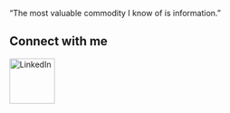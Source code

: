 
“The most valuable commodity I know of is information.”

## Connect with me
[<img align="left" alt="LinkedIn" width="80" src="https://github.com//SUNNYXILI/blob/master/linkedin.ico" />]( http://www.linkedin.com/in/sunnyxili2019)

<!--
**SUNNYXILI/SUNNYXILI** is a ✨ _special_ ✨ repository because its `README.md` (this file) appears on your GitHub profile.





